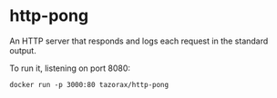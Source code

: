 # http-pong

An HTTP server that responds and logs each request in the standard output.

To run it, listening on port 8080:
```
docker run -p 3000:80 tazorax/http-pong
```
